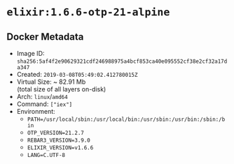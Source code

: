 # `elixir:1.6.6-otp-21-alpine`

## Docker Metadata

- Image ID: `sha256:5af4f2e90629321cdf246988975a4bcf853ca40e095552cf38e2cf32a17da347`
- Created: `2019-03-08T05:49:02.412780015Z`
- Virtual Size: ~ 82.91 Mb  
  (total size of all layers on-disk)
- Arch: `linux`/`amd64`
- Command: `["iex"]`
- Environment:
  - `PATH=/usr/local/sbin:/usr/local/bin:/usr/sbin:/usr/bin:/sbin:/bin`
  - `OTP_VERSION=21.2.7`
  - `REBAR3_VERSION=3.9.0`
  - `ELIXIR_VERSION=v1.6.6`
  - `LANG=C.UTF-8`
